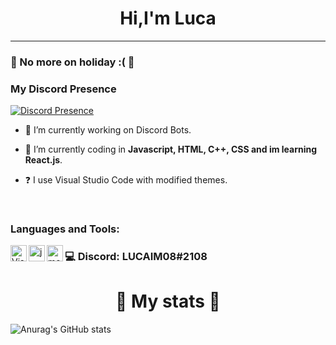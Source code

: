 # <div align="center">Hi,I'm Luca</div>  
  
***

### 🌊 No more on holiday :( 🌊

### My Discord Presence

[![Discord Presence](https://lanyard.cnrad.dev/api/554389950083235840)](https://discord.com/users/554389950083235840)

- 🔭 I’m currently working on Discord Bots.
  

- 🌱 I’m currently coding in **Javascript, HTML, C++, CSS and im learning React.js**.
  

- ❓  I use Visual Studio Code with modified themes.
  
<br/>
  
### Languages and Tools:

<img align="left" alt="Visual Studio Code" width="26px" src="https://i.imgur.com/LwSdAlE.png" />
<img align="left" alt="js" width="26px" src="https://i.imgur.com/3u1wzwE.png" />
<img align="left" alt="mongodb" width="26px" src="https://imgur.com/xN5cFRr.png" /> 


### 💻 Discord: LUCAIM08#2108

# <div align="center">🔐 My stats 🔐</div>  

![Anurag's GitHub stats](https://github-readme-stats.vercel.app/api?username=LUCAIM08&theme=dark&show_icons=true)
